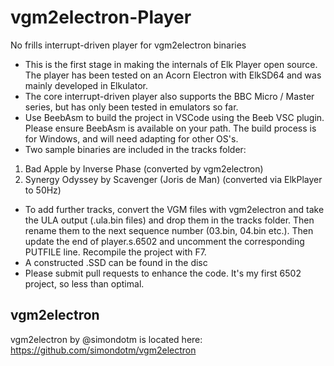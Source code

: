 # vgm2electron-Player
No frills interrupt-driven player for vgm2electron binaries

- This is the first stage in making the internals of Elk Player open source.  The player has been tested on an Acorn Electron with ElkSD64 and was mainly developed in Elkulator.
- The core interrupt-driven player also supports the BBC Micro / Master series, but has only been tested in emulators so far.
- Use BeebAsm to build the project in VSCode using the Beeb VSC plugin.  Please ensure BeebAsm is available on your path.  The build process is for Windows, and will need adapting for other OS's.
- Two sample binaries are included in the tracks folder:
1) Bad Apple by Inverse Phase (converted by vgm2electron)
2) Synergy Odyssey by Scavenger (Joris de Man) (converted via ElkPlayer to 50Hz)

- To add further tracks, convert the VGM files with vgm2electron and take the ULA output (.ula.bin files) and drop them in the tracks folder. Then rename them to the next sequence number (03.bin, 04.bin etc.). Then update the end of player.s.6502 and uncomment the corresponding PUTFILE line.  Recompile the project with F7.
- A constructed .SSD can be found in the disc
- Please submit pull requests to enhance the code.  It's my first 6502 project, so less than optimal.

## vgm2electron 

vgm2electron by @simondotm is located here: https://github.com/simondotm/vgm2electron 
